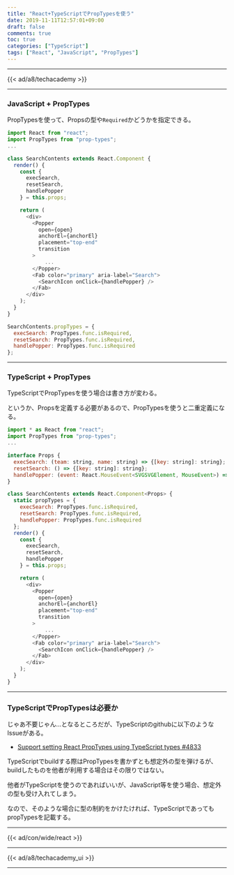 ```yaml
---
title: "React+TypeScriptでPropTypesを使う"
date: 2019-11-11T12:57:01+09:00
draft: false
comments: true
toc: true
categories: ["TypeScript"]
tags: ["React", "JavaScript", "PropTypes"]
---
```


<!--more-->

---

{{< ad/a8/techacademy >}}

---

### JavaScript + PropTypes

PropTypesを使って、Propsの型や`Required`かどうかを指定できる。

```js
import React from "react";
import PropTypes from "prop-types";
...

class SearchContents extends React.Component {
  render() {
    const {
      execSearch,
      resetSearch,
      handlePopper
    } = this.props;

    return (
      <div>
        <Popper
          open={open}
          anchorEl={anchorEl}
          placement="top-end"
          transition
        >
            ...
        </Popper>
        <Fab color="primary" aria-label="Search">
          <SearchIcon onClick={handlePopper} />
        </Fab>
      </div>
    );
  }
}

SearchContents.propTypes = {
  execSearch: PropTypes.func.isRequired,
  resetSearch: PropTypes.func.isRequired,
  handlePopper: PropTypes.func.isRequired
};
```

---

### TypeScript + PropTypes

TypeScriptでPropTypesを使う場合は書き方が変わる。

というか、Propsを定義する必要があるので、PropTypesを使うと二重定義になる。

```js
import * as React from "react";
import PropTypes from "prop-types";
...

interface Props {
  execSearch: (team: string, name: string) => {[key: string]: string};
  resetSearch: () => {[key: string]: string};
  handlePopper: (event: React.MouseEvent<SVGSVGElement, MouseEvent>) => {[key: string]: any};
}

class SearchContents extends React.Component<Props> {
  static propTypes = {
    execSearch: PropTypes.func.isRequired,
    resetSearch: PropTypes.func.isRequired,
    handlePopper: PropTypes.func.isRequired
  };
  render() {
    const {
      execSearch,
      resetSearch,
      handlePopper
    } = this.props;

    return (
      <div>
        <Popper
          open={open}
          anchorEl={anchorEl}
          placement="top-end"
          transition
        >
            ...
        </Popper>
        <Fab color="primary" aria-label="Search">
          <SearchIcon onClick={handlePopper} />
        </Fab>
      </div>
    );
  }
}
```

---

### TypeScriptでPropTypesは必要か

じゃあ不要じゃん…となるところだが、TypeScriptのgithubに以下のようなIssueがある。

- [Support setting React PropTypes using TypeScript types #4833](https://github.com/Microsoft/TypeScript/issues/4833)

TypeScriptでbuildする際はPropTypesを書かずとも想定外の型を弾けるが、buildしたものを他者が利用する場合はその限りではない。

他者がTypeScriptを使うのであればいいが、JavaScript等を使う場合、想定外の型も受け入れてしまう。

なので、そのような場合に型の制約をかけたければ、TypeScriptであってもpropTypesを記載する。

---

{{< ad/con/wide/react >}}

---

{{< ad/a8/techacademy_ui >}}

---

